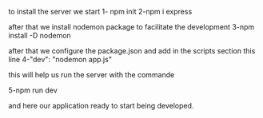 to install the server we start 
1- npm init
2-npm i express

after that we install nodemon package to facilitate the development
3-npm install -D nodemon

after that we configure the package.json and add in the scripts section this line 
4-"dev": "nodemon app.js" 

this will help us run the server with the commande 

5-npm run dev 

and here our application ready to start being developed.
